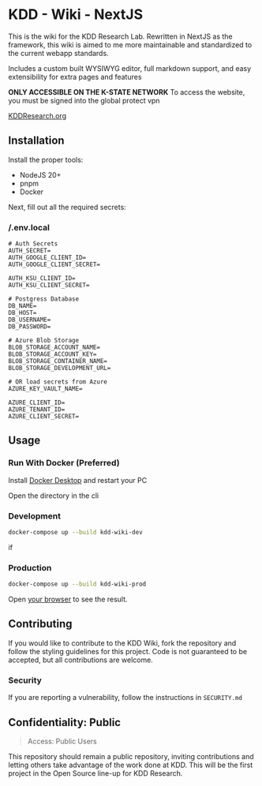 # KDD - Wiki - NextJS

This is the wiki for the KDD Research Lab. Rewritten in NextJS as the
framework, this wiki is aimed to me more maintainable and standardized
to the current webapp standards.

Includes a custom built WYSIWYG editor, full markdown support, and easy
extensibility for extra pages and features

**ONLY ACCESSIBLE ON THE K-STATE NETWORK**
To access the website, you must be signed into the global protect vpn

[KDDResearch.org](https://kdd-wiki-website.azurewebsites.net/)

## Installation

Install the proper tools:
- NodeJS 20+
- pnpm
- Docker

Next, fill out all the required secrets:

### /.env.local
```env
# Auth Secrets
AUTH_SECRET=
AUTH_GOOGLE_CLIENT_ID=
AUTH_GOOGLE_CLIENT_SECRET=

AUTH_KSU_CLIENT_ID=
AUTH_KSU_CLIENT_SECRET=

# Postgress Database
DB_NAME=
DB_HOST=
DB_USERNAME=
DB_PASSWORD=

# Azure Blob Storage
BLOB_STORAGE_ACCOUNT_NAME=
BLOB_STORAGE_ACCOUNT_KEY=
BLOB_STORAGE_CONTAINER_NAME=
BLOB_STORAGE_DEVELOPMENT_URL=

# OR load secrets from Azure
AZURE_KEY_VAULT_NAME=

AZURE_CLIENT_ID=
AZURE_TENANT_ID=
AZURE_CLIENT_SECRET=
```

## Usage

### Run With Docker (Preferred)

Install [Docker Desktop](https://docs.docker.com/desktop/install/windows-install/)
and restart your PC

Open the directory in the cli

### Development
```bash
docker-compose up --build kdd-wiki-dev
```

if 

### Production
```bash
docker-compose up --build kdd-wiki-prod
```

Open [your browser](http://localhost:3000) to see the result.

## Contributing

If you would like to contribute to the KDD Wiki, fork the repository and follow
the styling guidelines for this project. Code is not guaranteed to be
accepted, but all contributions are welcome.

### Security

If you are reporting a vulnerability, follow the instructions in `SECURITY.md`

## Confidentiality: Public

> Access: Public Users

This repository should remain a public repository, inviting contributions and
letting others take advantage of the work done at KDD. This will be the first
project in the Open Source line-up for KDD Research.
